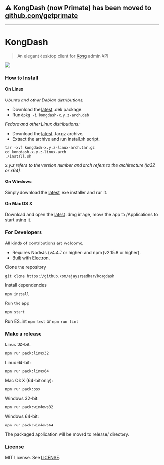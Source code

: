 ## :warning: KongDash (now Primate) has been moved to [github.com/getprimate](https://github.com/getprimate)

---

# KongDash

> An elegant desktop client for [Kong](https://konghq.com/) admin API

[![](https://raw.githubusercontent.com/ajaysreedhar/kongdash.in/main/screenshot.png)](https://github.com/ajaysreedhar/kongdash)

### How to Install

#### On Linux
_Ubuntu and other Debian distributions:_

- Download the [latest](https://github.com/ajaysreedhar/kongdash/releases) .deb package. 
- Run `dpkg -i kongdash-x.y.z-arch.deb`


_Fedora and other Linux distributions:_

- Download the [latest](https://github.com/ajaysreedhar/kongdash/releases) .tar.gz archive.
- Extract the archive and run install.sh script.

```shell
tar -xvf kongdash-x.y.z-linux-arch.tar.gz
cd kongdash-x.y.z-linux-arch
./install.sh
```

_x.y.z refers to the version number and arch refers to the architecture (ia32 or x64)._

#### On Windows
Simply download the [latest](https://github.com/ajaysreedhar/kongdash/releases) .exe installer and run it.

#### On Mac OS X
Download and open the [latest](https://github.com/ajaysreedhar/kongdash/releases) .dmg image, move the app to /Applications to start using it.

### For Developers
All kinds of contributions are welcome.

- Requires NodeJs (v4.4.7 or higher) and npm (v2.15.8 or higher).
- Built with [Electron](https://electronjs.org/).

Clone the repository
```shell
git clone https://github.com/ajaysreedhar/kongdash
```

Install dependencies
```shell
npm install
```

Run the app
```shell
npm start
```

Run ESLint
```npm test``` or ```npm run lint```

### Make a release

Linux 32-bit:
```shell
npm run pack:linux32
```

Linux 64-bit:
```shell
npm run pack:linux64
```

Mac OS X (64-bit only):
```shell
npm run pack:osx
```

Windows 32-bit:
```shell
npm run pack:windows32
```

Windows 64-bit:
```shell
npm run pack:windows64
```

The packaged application will be moved to release/ directory.

### License
MIT License. See [LICENSE](LICENSE).
